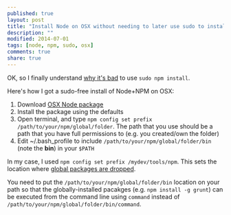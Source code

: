 ```yaml
---
published: true
layout: post
title: "Install Node on OSX without needing to later use sudo to install NPM packages"
description: ""
modified: 2014-07-01
tags: [node, npm, sudo, osx]
comments: true
share: true 
---
```


OK, so I finally understand [why it's bad](http://blog.hood.ie/2014/02/why-you-shouldnt-use-sudo-with-npm/) to use `sudo npm install`.

Here's how I got a sudo-free install of Node+NPM on OSX:

1. Download [OSX Node package](http://nodejs.org/download/)
2. Install the package using the defaults
3. Open terminal, and type `npm config set prefix /path/to/your/npm/global/folder`. The path that you use should be a path that you have full permissions to (e.g. you created/own the folder)
4. Edit ~/.bash_profile to include `/path/to/your/npm/global/folder/bin` (note the **bin**) in your `$PATH`

In my case, I used `npm config set prefix /mydev/tools/npm`. This sets the location where [global packages are dropped](https://www.npmjs.org/doc/files/npm-folders.html#prefix-configuration).

You need to put the `/path/to/your/npm/global/folder/bin` location on your path so that the globally-installed pacakges (e.g. `npm install -g grunt`) can be executed from the command line using `command` instead of `/path/to/your/npm/global/folder/bin/command`.
